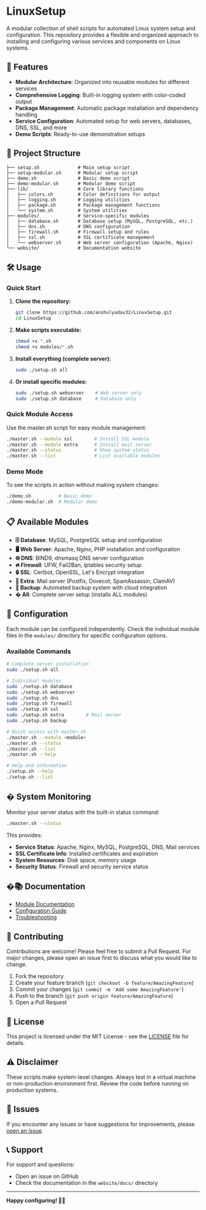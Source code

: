 # LinuxSetup

A modular collection of shell scripts for automated Linux system setup and configuration. This repository provides a flexible and organized approach to installing and configuring various services and components on Linux systems.

## 🚀 Features

- **Modular Architecture**: Organized into reusable modules for different services
- **Comprehensive Logging**: Built-in logging system with color-coded output
- **Package Management**: Automatic package installation and dependency handling
- **Service Configuration**: Automated setup for web servers, databases, DNS, SSL, and more
- **Demo Scripts**: Ready-to-use demonstration setups

## 📁 Project Structure

```
├── setup.sh              # Main setup script
├── setup-modular.sh      # Modular setup script
├── demo.sh               # Basic demo script
├── demo-modular.sh       # Modular demo script
├── lib/                  # Core library functions
│   ├── colors.sh         # Color definitions for output
│   ├── logging.sh        # Logging utilities
│   ├── package.sh        # Package management functions
│   └── system.sh         # System utilities
├── modules/              # Service-specific modules
│   ├── database.sh       # Database setup (MySQL, PostgreSQL, etc.)
│   ├── dns.sh            # DNS configuration
│   ├── firewall.sh       # Firewall setup and rules
│   ├── ssl.sh            # SSL certificate management
│   └── webserver.sh      # Web server configuration (Apache, Nginx)
└── website/              # Documentation website
```

## 🛠️ Usage

### Quick Start

1. **Clone the repository:**
   ```bash
   git clone https://github.com/anshulyadav32/LinuxSetup.git
   cd LinuxSetup
   ```

2. **Make scripts executable:**
   ```bash
   chmod +x *.sh
   chmod +x modules/*.sh
   ```

3. **Install everything (complete server):**
   ```bash
   sudo ./setup.sh all
   ```

4. **Or install specific modules:**
   ```bash
   sudo ./setup.sh webserver    # Web server only
   sudo ./setup.sh database     # Database only
   ```

### Quick Module Access

Use the master.sh script for easy module management:

```bash
./master.sh --module ssl        # Install SSL module
./master.sh --module extra      # Install mail server
./master.sh --status            # Show system status
./master.sh --list              # List available modules
```

### Demo Mode

To see the scripts in action without making system changes:

```bash
./demo.sh          # Basic demo
./demo-modular.sh  # Modular demo
```

## 📋 Available Modules

- **🗄️ Database**: MySQL, PostgreSQL setup and configuration
- **🖥️ Web Server**: Apache, Nginx, PHP installation and configuration
- **🌐 DNS**: BIND9, dnsmasq DNS server configuration
- **🔥 Firewall**: UFW, Fail2Ban, iptables security setup
- **🔒 SSL**: Certbot, OpenSSL, Let's Encrypt integration
- **📧 Extra**: Mail server (Postfix, Dovecot, SpamAssassin, ClamAV)
- **💾 Backup**: Automated backup system with cloud integration
- **� All**: Complete server setup (installs ALL modules)

## 🔧 Configuration

Each module can be configured independently. Check the individual module files in the `modules/` directory for specific configuration options.

### Available Commands

```bash
# Complete server installation
sudo ./setup.sh all

# Individual modules
sudo ./setup.sh database
sudo ./setup.sh webserver
sudo ./setup.sh dns
sudo ./setup.sh firewall
sudo ./setup.sh ssl
sudo ./setup.sh extra        # Mail server
sudo ./setup.sh backup

# Quick access with master.sh
./master.sh --module <module>
./master.sh --status
./master.sh --list
./master.sh --help

# Help and information
./setup.sh --help
./setup.sh --list
```

## � System Monitoring

Monitor your server status with the built-in status command:

```bash
./master.sh --status
```

This provides:
- **Service Status**: Apache, Nginx, MySQL, PostgreSQL, DNS, Mail services
- **SSL Certificate Info**: Installed certificates and expiration
- **System Resources**: Disk space, memory usage
- **Security Status**: Firewall and security service status

## �📚 Documentation

- [Module Documentation](website/docs/)
- [Configuration Guide](website/docs/)  
- [Troubleshooting](website/docs/)

## 🤝 Contributing

Contributions are welcome! Please feel free to submit a Pull Request. For major changes, please open an issue first to discuss what you would like to change.

1. Fork the repository
2. Create your feature branch (`git checkout -b feature/AmazingFeature`)
3. Commit your changes (`git commit -m 'Add some AmazingFeature'`)
4. Push to the branch (`git push origin feature/AmazingFeature`)
5. Open a Pull Request

## 📝 License

This project is licensed under the MIT License - see the [LICENSE](LICENSE) file for details.

## ⚠️ Disclaimer

These scripts make system-level changes. Always test in a virtual machine or non-production environment first. Review the code before running on production systems.

## 🐛 Issues

If you encounter any issues or have suggestions for improvements, please [open an issue](https://github.com/anshulyadav32/LinuxSetup/issues).

## 📞 Support

For support and questions:
- Open an issue on GitHub
- Check the documentation in the `website/docs/` directory

---

**Happy configuring! 🐧✨**
